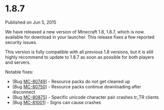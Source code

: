 # 1.8.7
Published on Jun 5, 2015

We have released a new version of Minecraft 1.8, 1.8.7, which is now available
for download in your launcher. This release fixes a few reported security
issues.

This version is fully compatible with all previous 1.8 versions, but it is
still highly recommend to update to 1.8.7 as soon as possible for both players
and servers.

Notable fixes:

  * [Bug [MC-80749](https://bugs.mojang.com/browse/MC-80749)] - Resource packs do not get cleaned up
  * [Bug [MC-80750](https://bugs.mojang.com/browse/MC-80750)] - Resource packs continue downloading after disconnect
  * [Bug [MC-80875](https://bugs.mojang.com/browse/MC-80875)] - Specific unicode character pair crashes tr_TR clients
  * [Bug [MC-81001](https://bugs.mojang.com/browse/MC-81001)] - Signs can cause crashes


